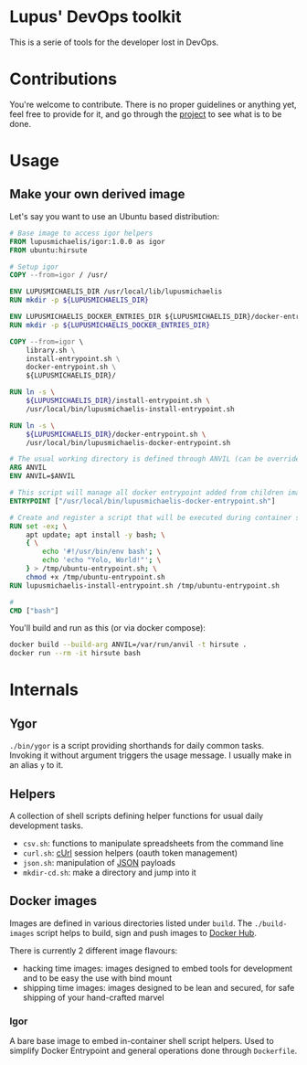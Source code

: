 # Lupus' DevOps toolkit

This is a serie of tools for the developer lost in DevOps.

# Contributions

You're welcome to contribute. There is no proper guidelines or anything yet, feel free to
provide for it, and go through the
[project](/LupusMichaelis/lupus-dev-toolkit/projects/1)
to see what is to be done.

# Usage

## Make your own derived image

Let's say you want to use an Ubuntu based distribution:

```Dockerfile
# Base image to access igor helpers
FROM lupusmichaelis/igor:1.0.0 as igor
FROM ubuntu:hirsute

# Setup igor
COPY --from=igor / /usr/

ENV LUPUSMICHAELIS_DIR /usr/local/lib/lupusmichaelis
RUN mkdir -p ${LUPUSMICHAELIS_DIR}

ENV LUPUSMICHAELIS_DOCKER_ENTRIES_DIR ${LUPUSMICHAELIS_DIR}/docker-entries
RUN mkdir -p ${LUPUSMICHAELIS_DOCKER_ENTRIES_DIR}

COPY --from=igor \
    library.sh \
    install-entrypoint.sh \
    docker-entrypoint.sh \
    ${LUPUSMICHAELIS_DIR}/

RUN ln -s \
    ${LUPUSMICHAELIS_DIR}/install-entrypoint.sh \
    /usr/local/bin/lupusmichaelis-install-entrypoint.sh

RUN ln -s \
    ${LUPUSMICHAELIS_DIR}/docker-entrypoint.sh \
    /usr/local/bin/lupusmichaelis-docker-entrypoint.sh

# The usual working directory is defined through ANVIL (can be override at container setup)
ARG ANVIL
ENV ANVIL=$ANVIL

# This script will manage all docker entrypoint added from children images
ENTRYPOINT ["/usr/local/bin/lupusmichaelis-docker-entrypoint.sh"]

# Create and register a script that will be executed during container setup
RUN set -ex; \
	apt update; apt install -y bash; \
	{ \
		echo '#!/usr/bin/env bash'; \
		echo 'echo "Yolo, World!"'; \
	} > /tmp/ubuntu-entrypoint.sh; \
	chmod +x /tmp/ubuntu-entrypoint.sh
RUN lupusmichaelis-install-entrypoint.sh /tmp/ubuntu-entrypoint.sh

#
CMD ["bash"]
```

You'll build and run as this (or via docker compose):

```bash
docker build --build-arg ANVIL=/var/run/anvil -t hirsute .
docker run --rm -it hirsute bash
```

# Internals

## Ygor

`./bin/ygor` is a script providing shorthands for daily common tasks. Invoking it without
argument triggers the usage message. I usually make in an alias `y` to it.

## Helpers

A collection of shell scripts defining helper functions for usual daily development tasks.

* `csv.sh`: functions to manipulate spreadsheets from the command line
* `curl.sh`: [cUrl](https://curl.se/) session helpers (oauth token management)
* `json.sh`: manipulation of [JSON](https://www.json.org/json-en.html) payloads
* `mkdir-cd.sh`: make a directory and jump into it

## Docker images

Images are defined in various directories listed under `build`. The `./build-images`
script helps to build, sign and push images to
[Docker Hub](https://hub.docker.com/u/lupusmichaelis).

There is currently 2 different image flavours:

* hacking time images:
  images designed to embed tools for development and to be easy the use with bind mount
* shipping time images:
  images designed to be lean and secured, for safe shipping of your hand-crafted marvel

### Igor

A bare base image to embed in-container shell script helpers. Used to simplify Docker
Entrypoint and general operations done through `Dockerfile`.
